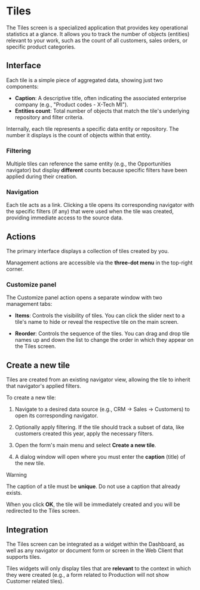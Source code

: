 # Tiles

The Tiles screen is a specialized application that provides key operational statistics at a glance. It allows you to track the number of objects (entities) relevant to your work, such as the count of all customers, sales orders, or specific product categories.

## Interface

Each tile is a simple piece of aggregated data, showing just two components:

* **Caption**: A descriptive title, often indicating the associated enterprise company (e.g., "Product codes - X-Tech MI").
* **Entities count**: Total number of objects that match the tile's underlying repository and filter criteria.

Internally, each tile represents a specific data entity or repository. The number it displays is the count of objects within that entity.

### Filtering

Multiple tiles can reference the same entity (e.g., the Opportunities navigator) but display **different** counts because specific filters have been applied during their creation.

### Navigation

Each tile acts as a link. Clicking a tile opens its corresponding navigator with the specific filters (if any) that were used when the tile was created, providing immediate access to the source data.

## Actions

The primary interface displays a collection of tiles created by you. 

Management actions are accessible via the **three-dot menu** in the top-right corner.

### Customize panel

The Customize panel action opens a separate window with two management tabs:

* **Items**: Controls the visibility of tiles. You can click the slider next to a tile's name to hide or reveal the respective tile on the main screen.

* **Reorder**: Controls the sequence of the tiles. You can drag and drop tile names up and down the list to change the order in which they appear on the Tiles screen.

## Create a new tile

Tiles are created from an existing navigator view, allowing the tile to inherit that navigator's applied filters.

To create a new tile:

1. Navigate to a desired data source (e.g., CRM -> Sales -> Customers) to open its corresponding navigator.

2. Optionally apply filtering. If the tile should track a subset of data, like customers created this year, apply the necessary filters.

3. Open the form's main menu and select **Create a new tile**.

4. A dialog window will open where you must enter the **caption** (title) of the new tile.

> [!Warning]
> 
> The caption of a tile must be **unique**. Do not use a caption that already exists.

When you click **OK**, the tile will be immediately created and you will be redirected to the Tiles screen.

## Integration

The Tiles screen can be integrated as a widget within the Dashboard, as well as any navigator or document form or screen in the Web Client that supports tiles. 

Tiles widgets will only display tiles that are **relevant** to the context in which they were created (e.g., a form related to Production will not show Customer related tiles).
